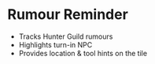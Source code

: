 # Rumour Reminder
- Tracks Hunter Guild rumours
- Highlights turn-in NPC
- Provides location & tool hints on the tile